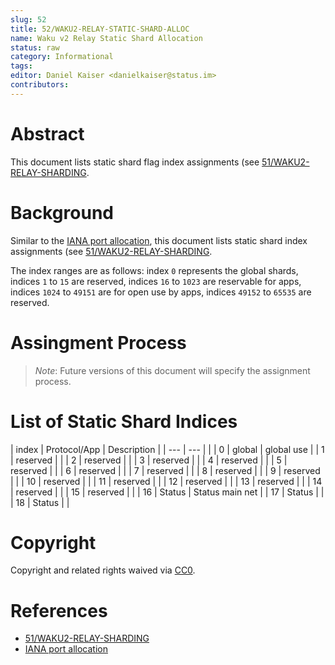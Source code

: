 ```yaml
---
slug: 52
title: 52/WAKU2-RELAY-STATIC-SHARD-ALLOC
name: Waku v2 Relay Static Shard Allocation
status: raw
category: Informational
tags:
editor: Daniel Kaiser <danielkaiser@status.im>
contributors:
---
```


# Abstract

This document lists static shard flag index assignments (see [51/WAKU2-RELAY-SHARDING](/spec/51/).

# Background

Similar to the [IANA port allocation](https://www.iana.org/assignments/service-names-port-numbers/service-names-port-numbers.xhtml),
this document lists static shard index assignments (see [51/WAKU2-RELAY-SHARDING](/spec/51/).

The index ranges are as follows:
index `0` represents the global shards,
indices `1` to `15` are reserved,
indices `16` to `1023` are reservable for apps,
indices `1024` to `49151` are for open use by apps,
indices `49152` to `65535` are reserved.

# Assingment Process

> *Note*: Future versions of this document will specify the assignment process.

# List of Static Shard Indices

|    index | Protocol/App | Description                         |
|    ---   | ---          |                                     |
|      0   |   global     | global use                          |
|      1   |   reserved   |                                     |
|      2   |   reserved   |                                     |
|      3   |   reserved   |                                     |
|      4   |   reserved   |                                     |
|      5   |   reserved   |                                     |
|      6   |   reserved   |                                     |
|      7   |   reserved   |                                     |
|      8   |   reserved   |                                     |
|      9   |   reserved   |                                     |
|     10   |   reserved   |                                     |
|     11   |   reserved   |                                     |
|     12   |   reserved   |                                     |
|     13   |   reserved   |                                     |
|     14   |   reserved   |                                     |
|     15   |   reserved   |                                     |
|     16   |   Status     |  Status main net                    |
|     17   |   Status     |                                     |
|     18   |   Status     |                                     |


# Copyright

Copyright and related rights waived via [CC0](https://creativecommons.org/publicdomain/zero/1.0/).

# References

* [51/WAKU2-RELAY-SHARDING](/spec/51/)
* [IANA port allocation](https://www.iana.org/assignments/service-names-port-numbers/service-names-port-numbers.xhtml)


